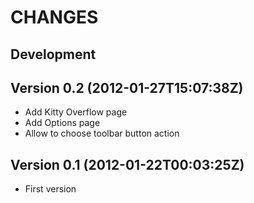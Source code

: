 CHANGES
=======

## Development

## Version 0.2 (2012-01-27T15:07:38Z)

 * Add Kitty Overflow page
 * Add Options page
 * Allow to choose toolbar button action

## Version 0.1 (2012-01-22T00:03:25Z)

 * First version
